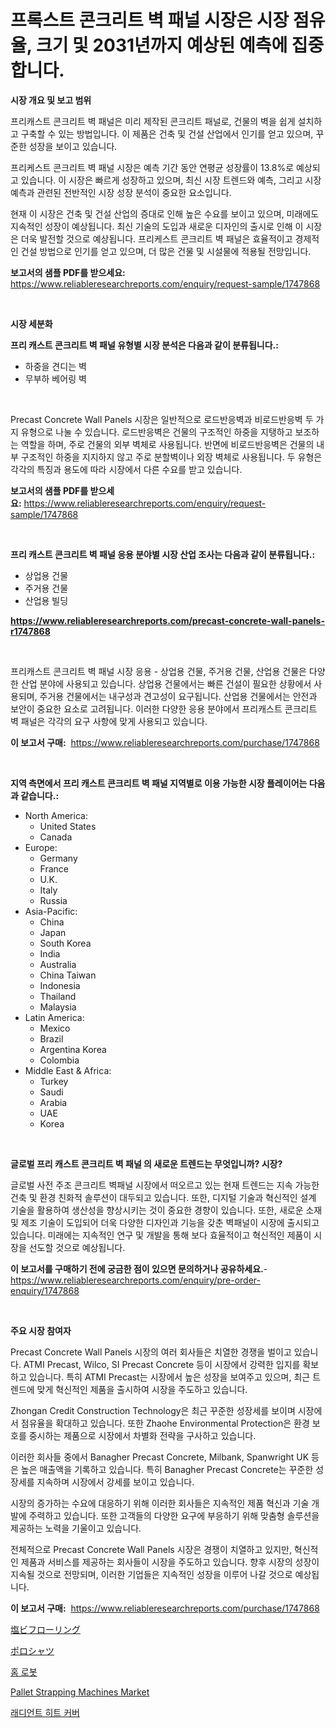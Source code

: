 <p><h1>프록스트 콘크리트 벽 패널 시장은 시장 점유율, 크기 및 2031년까지 예상된 예측에 집중합니다.</h1></p><p><strong>시장 개요 및 보고 범위</strong></p>
<p><p>프리캐스트 콘크리트 벽 패널은 미리 제작된 콘크리트 패널로, 건물의 벽을 쉽게 설치하고 구축할 수 있는 방법입니다. 이 제품은 건축 및 건설 산업에서 인기를 얻고 있으며, 꾸준한 성장을 보이고 있습니다.</p><p>프리케스트 콘크리트 벽 패널 시장은 예측 기간 동안 연평균 성장률이 13.8%로 예상되고 있습니다. 이 시장은 빠르게 성장하고 있으며, 최신 시장 트렌드와 예측, 그리고 시장 예측과 관련된 전반적인 시장 성장 분석이 중요한 요소입니다.</p><p>현재 이 시장은 건축 및 건설 산업의 증대로 인해 높은 수요를 보이고 있으며, 미래에도 지속적인 성장이 예상됩니다. 최신 기술의 도입과 새로운 디자인의 출시로 인해 이 시장은 더욱 발전할 것으로 예상됩니다. 프리케스트 콘크리트 벽 패널은 효율적이고 경제적인 건설 방법으로 인기를 얻고 있으며, 더 많은 건물 및 시설물에 적용될 전망입니다.</p></p>
<p><strong>보고서의 샘플 PDF를 받으세요:</strong> <a href="https://www.reliableresearchreports.com/enquiry/request-sample/1747868">https://www.reliableresearchreports.com/enquiry/request-sample/1747868</a></p>
<p>&nbsp;</p>
<p><strong>시장 세분화</strong></p>
<p><strong>프리 캐스트 콘크리트 벽 패널 유형별 시장 분석은 다음과 같이 분류됩니다.:</strong></p>
<p><ul><li>하중을 견디는 벽</li><li>무부하 베어링 벽</li></ul></p>
<p>&nbsp;</p>
<p><p>Precast Concrete Wall Panels 시장은 일반적으로 로드반응벽과 비로드반응벽 두 가지 유형으로 나눌 수 있습니다. 로드반응벽은 건물의 구조적인 하중을 지탱하고 보조하는 역할을 하며, 주로 건물의 외부 벽체로 사용됩니다. 반면에 비로드반응벽은 건물의 내부 구조적인 하중을 지지하지 않고 주로 분할벽이나 외장 벽체로 사용됩니다. 두 유형은 각각의 특징과 용도에 따라 시장에서 다른 수요를 받고 있습니다.</p></p>
<p><strong>보고서의 샘플 PDF를 받으세요:</strong>&nbsp;<a href="https://www.reliableresearchreports.com/enquiry/request-sample/1747868">https://www.reliableresearchreports.com/enquiry/request-sample/1747868</a></p>
<p>&nbsp;</p>
<p><strong> 프리 캐스트 콘크리트 벽 패널 응용 분야별 시장 산업 조사는 다음과 같이 분류됩니다.:</strong></p>
<p><ul><li>상업용 건물</li><li>주거용 건물</li><li>산업용 빌딩</li></ul></p>
<p><strong><a href="https://www.reliableresearchreports.com/precast-concrete-wall-panels-r1747868">https://www.reliableresearchreports.com/precast-concrete-wall-panels-r1747868</a></strong></p>
<p>&nbsp;</p>
<p><p>프리캐스트 콘크리트 벽 패널 시장 응용 - 상업용 건물, 주거용 건물, 산업용 건물은 다양한 산업 분야에 사용되고 있습니다. 상업용 건물에서는 빠른 건설이 필요한 상황에서 사용되며, 주거용 건물에서는 내구성과 견고성이 요구됩니다. 산업용 건물에서는 안전과 보안이 중요한 요소로 고려됩니다. 이러한 다양한 응용 분야에서 프리캐스트 콘크리트 벽 패널은 각각의 요구 사항에 맞게 사용되고 있습니다.</p></p>
<p><strong>이 보고서 구매:</strong>&nbsp; <a href="https://www.reliableresearchreports.com/purchase/1747868">https://www.reliableresearchreports.com/purchase/1747868</a></p>
<p>&nbsp;</p>
<p><strong>지역 측면에서 프리 캐스트 콘크리트 벽 패널 지역별로 이용 가능한 시장 플레이어는 다음과 같습니다.:</strong></p>
<p><ul>
    <li>
        North America:
        <ul>
            <li>United States</li>
            <li>Canada</li>
        </ul>
    </li>
    <li>
        Europe:
        <ul>
            <li>Germany</li>
            <li>France</li>
            <li>U.K.</li>
            <li>Italy</li>
            <li>Russia</li>
        </ul>
    </li>
    <li>
        Asia-Pacific:
        <ul>
            <li>China</li>
            <li>Japan</li>
            <li>South Korea</li>
            <li>India</li>
            <li>Australia</li>
            <li>China Taiwan</li>
            <li>Indonesia</li>
            <li>Thailand</li>
            <li>Malaysia</li>
        </ul>
    </li>
    <li>
        Latin America:
        <ul>
            <li>Mexico</li>
            <li>Brazil</li>
            <li>Argentina Korea</li>
            <li>Colombia</li>
        </ul>
    </li>
    <li>
        Middle East & Africa:
        <ul>
            <li>Turkey</li>
            <li>Saudi</li>
            <li>Arabia</li>
            <li>UAE</li>
            <li>Korea</li>
        </ul>
    </li>
    </ul></p>
<p>&nbsp;</p>
<p><strong>글로벌 프리 캐스트 콘크리트 벽 패널 의 새로운 트렌드는 무엇입니까? 시장?</strong></p>
<p><p>글로벌 사전 주조 콘크리트 벽패널 시장에서 떠오르고 있는 현재 트렌드는 지속 가능한 건축 및 환경 친화적 솔루션이 대두되고 있습니다. 또한, 디지털 기술과 혁신적인 설계 기술을 활용하여 생산성을 향상시키는 것이 중요한 경향이 있습니다. 또한, 새로운 소재 및 제조 기술이 도입되어 더욱 다양한 디자인과 기능을 갖춘 벽패널이 시장에 출시되고 있습니다. 미래에는 지속적인 연구 및 개발을 통해 보다 효율적이고 혁신적인 제품이 시장을 선도할 것으로 예상됩니다.</p></p>
<p><strong>이 보고서를 구매하기 전에 궁금한 점이 있으면 문의하거나 공유하세요.</strong>- <a href="https://www.reliableresearchreports.com/enquiry/pre-order-enquiry/1747868">https://www.reliableresearchreports.com/enquiry/pre-order-enquiry/1747868</a></p>
<p>&nbsp;</p>
<p><strong>주요 시장 참여자</strong></p>
<p><p>Precast Concrete Wall Panels 시장의 여러 회사들은 치열한 경쟁을 벌이고 있습니다. ATMI Precast, Wilco, SI Precast Concrete 등이 시장에서 강력한 입지를 확보하고 있습니다. 특히 ATMI Precast는 시장에서 높은 성장을 보여주고 있으며, 최근 트렌드에 맞게 혁신적인 제품을 출시하여 시장을 주도하고 있습니다. </p><p>Zhongan Credit Construction Technology은 최근 꾸준한 성장세를 보이며 시장에서 점유율을 확대하고 있습니다. 또한 Zhaohe Environmental Protection은 환경 보호를 중시하는 제품으로 시장에서 차별화 전략을 구사하고 있습니다.</p><p>이러한 회사들 중에서 Banagher Precast Concrete, Milbank, Spanwright UK 등은 높은 매출액을 기록하고 있습니다. 특히 Banagher Precast Concrete는 꾸준한 성장세를 지속하며 시장에서 강세를 보이고 있습니다.</p><p>시장의 증가하는 수요에 대응하기 위해 이러한 회사들은 지속적인 제품 혁신과 기술 개발에 주력하고 있습니다. 또한 고객들의 다양한 요구에 부응하기 위해 맞춤형 솔루션을 제공하는 노력을 기울이고 있습니다.</p><p>전체적으로 Precast Concrete Wall Panels 시장은 경쟁이 치열하고 있지만, 혁신적인 제품과 서비스를 제공하는 회사들이 시장을 주도하고 있습니다. 향후 시장의 성장이 지속될 것으로 전망되며, 이러한 기업들은 지속적인 성장을 이루어 나갈 것으로 예상됩니다.</p></p>
<p><strong>이 보고서 구매:</strong>&nbsp;&nbsp;<a href="https://www.reliableresearchreports.com/purchase/1747868">https://www.reliableresearchreports.com/purchase/1747868</a></p>
<p><p><a href="https://medium.com/@annchovey2023/pvc%E3%83%95%E3%83%AD%E3%83%BC%E3%83%AA%E3%83%B3%E3%82%B0%E5%B8%82%E5%A0%B4%E3%83%AC%E3%83%9D%E3%83%BC%E3%83%88%E3%81%AF-%E3%81%93%E3%81%AE%E5%B8%82%E5%A0%B4%E3%81%AE%E6%9C%80%E6%96%B0%E3%81%AE%E3%83%88%E3%83%AC%E3%83%B3%E3%83%89%E3%81%A8%E6%88%90%E9%95%B7%E6%A9%9F%E4%BC%9A%E3%82%92%E6%98%8E%E3%82%89%E3%81%8B%E3%81%AB%E3%81%97%E3%81%BE%E3%81%99-70945e0de2c0">塩ビフローリング</a></p><p><a href="https://medium.com/@aurelianghideanu2022/%E3%83%9D%E3%83%AD%E3%82%B7%E3%83%A3%E3%83%84%E5%B8%82%E5%A0%B4-%E6%88%90%E5%8A%9F%E3%82%92%E5%8F%8E%E3%82%81%E3%82%8B%E3%83%93%E3%82%B8%E3%83%8D%E3%82%B9%E6%88%A6%E7%95%A5%E3%81%AE%E9%8D%B52031%E5%B9%B4%E3%81%BE%E3%81%A7%E3%81%AE%E4%BA%88%E6%B8%AC-794a5b5e0737">ポロシャツ</a></p><p><a href="https://medium.com/@ethawolf/%EC%A7%91-%EB%A1%9C%EB%B4%87-%EC%8B%9C%EC%9E%A5-%EA%B7%9C%EB%AA%A8-cagr-%ED%8A%B8%EB%A0%8C%EB%93%9C-2024-2030-17cab0b78d13">홈 로봇</a></p><p><a href="https://github.com/edytherolanlouisejk1miz0wig/Market-Research-Report-List-2/blob/main/pallet-strapping-machines-market.md">Pallet Strapping Machines Market</a></p><p><a href="https://medium.com/@frankfurter67567/%EB%B0%98%EC%A7%9D%EC%9D%B4%EB%8A%94-%EC%97%B4-%EC%BB%A4%EB%B2%84-%EC%8B%9C%EC%9E%A5-%EA%B7%9C%EB%AA%A8-cagr-%EB%8F%99%ED%96%A5-2024-2030-d7e605e60cf6">래디언트 히트 커버</a></p></p>